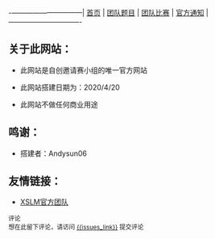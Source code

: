 -——————————|  [首页](https://andysun06.github.io/noip-zcyqsxz/)  |  [团队题目](https://andysun06.github.io/noip-zcyqsxz-tdtm/)  |  [团队比赛](https://andysun06.github.io/noip-zcyqsxz-tdbs/)  |  [官方通知](https://andysun06.github.io/noip-zcyqsxz-gftz/)  |——————————-

## 关于此网站：

- 此网站是自创邀请赛小组的唯一官方网站

- 此网站搭建日期为：2020/4/20

- 此网站不做任何商业用途

## 鸣谢：

- 搭建者：Andysun06

## 友情链接：

- [XSLM官方团队](https://www.luogu.com.cn/team/25191)

<style>
.gc-comments {font-size: 12px;}
</style>
<script src="http://nimojs.github.io/github-comments/gc.js"></script>
<div class="gc-comments" data-repos="nimojs/github-comments" data-issues="1" >
    <div class="gc-comments-title">
        评论
    </div>
    <div class="gc-comments-info">
        想在此留下评论，请访问 <a href="{{issues_link}}">{{issues_link}}</a> 提交评论
    </div>
</div>
